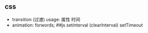## css
- transition (过渡) usage: 属性 时间
- animation: forwords;
##js
setinterval (clearInterval)
setTimeout